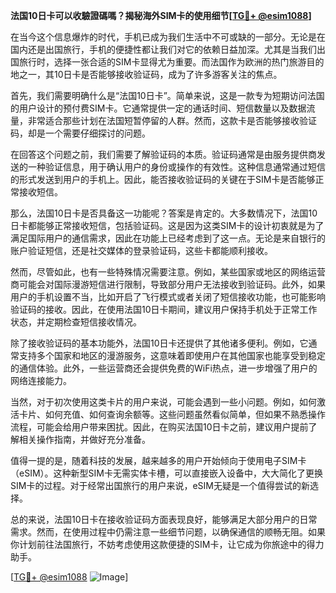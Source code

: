 **法国10日卡可以收驗證碼嗎？揭秘海外SIM卡的使用细节[[TG💪+ @esim1088](https://t.me/s/esim1088)]**

在当今这个信息爆炸的时代，手机已成为我们生活中不可或缺的一部分。无论是在国内还是出国旅行，手机的便捷性都让我们对它的依赖日益加深。尤其是当我们出国旅行时，选择一张合适的SIM卡显得尤为重要。而法国作为欧洲的热门旅游目的地之一，其10日卡是否能够接收验证码，成为了许多游客关注的焦点。

首先，我们需要明确什么是“法国10日卡”。简单来说，这是一款专为短期访问法国的用户设计的预付费SIM卡。它通常提供一定的通话时间、短信数量以及数据流量，非常适合那些计划在法国短暂停留的人群。然而，这款卡是否能够接收验证码，却是一个需要仔细探讨的问题。

在回答这个问题之前，我们需要了解验证码的本质。验证码通常是由服务提供商发送的一种验证信息，用于确认用户的身份或操作的有效性。这种信息通常通过短信的形式发送到用户的手机上。因此，能否接收验证码的关键在于SIM卡是否能够正常接收短信。

那么，法国10日卡是否具备这一功能呢？答案是肯定的。大多数情况下，法国10日卡都能够正常接收短信，包括验证码。这是因为这类SIM卡的设计初衷就是为了满足国际用户的通信需求，因此在功能上已经考虑到了这一点。无论是来自银行的账户验证短信，还是社交媒体的登录验证码，这些卡都能顺利接收。

然而，尽管如此，也有一些特殊情况需要注意。例如，某些国家或地区的网络运营商可能会对国际漫游短信进行限制，导致部分用户无法接收到验证码。此外，如果用户的手机设置不当，比如开启了飞行模式或者关闭了短信接收功能，也可能影响验证码的接收。因此，在使用法国10日卡期间，建议用户保持手机处于正常工作状态，并定期检查短信接收情况。

除了接收验证码的基本功能外，法国10日卡还提供了其他诸多便利。例如，它通常支持多个国家和地区的漫游服务，这意味着即使用户在其他国家也能享受到稳定的通信体验。此外，一些运营商还会提供免费的WiFi热点，进一步增强了用户的网络连接能力。

当然，对于初次使用这类卡片的用户来说，可能会遇到一些小问题。例如，如何激活卡片、如何充值、如何查询余额等。这些问题虽然看似简单，但如果不熟悉操作流程，可能会给用户带来困扰。因此，在购买法国10日卡之前，建议用户提前了解相关操作指南，并做好充分准备。

值得一提的是，随着科技的发展，越来越多的用户开始倾向于使用电子SIM卡（eSIM）。这种新型SIM卡无需实体卡槽，可以直接嵌入设备中，大大简化了更换SIM卡的过程。对于经常出国旅行的用户来说，eSIM无疑是一个值得尝试的新选择。

总的来说，法国10日卡在接收验证码方面表现良好，能够满足大部分用户的日常需求。然而，在使用过程中仍需注意一些细节问题，以确保通信的顺畅无阻。如果你计划前往法国旅行，不妨考虑使用这款便捷的SIM卡，让它成为你旅途中的得力助手。

[[TG💪+ @esim1088](https://t.me/s/esim1088) ![Image](https://i.postimg.cc/4NQfJmqS/Snipaste-2025-05-13-00-14-12.png)]